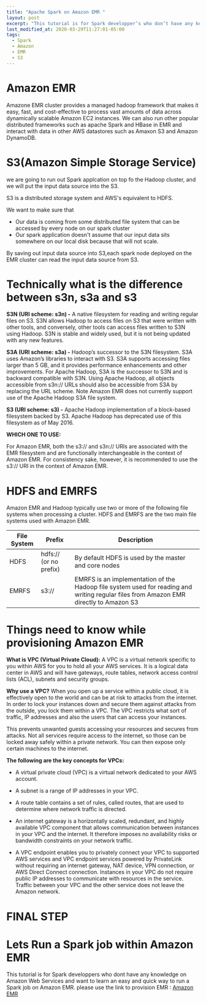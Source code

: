 ```yaml
---
title: "Apache Spark on Amazon EMR "
layout: post
excerpt: "This tutorial is for Spark developper’s who don’t have any knowledge on Amazon Web Services and want to learn an easy and quick way to run a Spark job on Amazon EMR."
last_modified_at: 2020-03-29T11:27:01-05:00
tags:
  - Spark
  - Amazon
  - EMR
  - S3
---
```

# Amazon EMR
Amazone EMR cluster provides a managed hadoop framework that makes it easy, fast, and cost-effective to process vast amounts of data across dynamically scalable Amazon EC2 instances.
We can also run other popular distributed frameworks such as apache Spark and HBase in EMR and interact with data in other AWS datastores such as Amaxon S3 and Amazon DynamoDB.

# S3(Amazon Simple Storage Service)
we are going to run out Spark applcation on top fo the Hadoop cluster, and we will put the input data source into the S3.

S3 is a distributed storage system and AWS's equivalent to HDFS.

We want to make sure that
- Our data is coming from some distributed file system that can be accessed by every node on our spark cluster
- Our spark application doesn't assume that our input data sits somewhere on our local disk because that will not scale.

By saving out input data source into S3,each spark node deployed on the EMR cluster can read the input data source from S3.

# Technically what is the difference between s3n, s3a and s3
**S3N (URI scheme: s3n) -** A native filesystem for reading and writing regular files on S3. S3N allows Hadoop to access files on S3 that were written with other tools, and conversely, other tools can access files written to S3N using Hadoop. S3N is stable and widely used, but it is not being updated with any new features.

**S3A (URI scheme: s3a) -** Hadoop’s successor to the S3N filesystem. S3A uses Amazon’s libraries to interact with S3. S3A supports accessing files larger than 5 GB, and it provides performance enhancements and other improvements. For Apache Hadoop, S3A is the successor to S3N and is backward compatible with S3N. Using Apache Hadoop, all objects accessible from s3n:// URLs should also be accessible from S3A by replacing the URL scheme.
Note
Amazon EMR does not currently support use of the Apache Hadoop S3A file system.

**S3 (URI scheme: s3) -** Apache Hadoop implementation of a block-based filesystem backed by S3. Apache Hadoop has deprecated use of this filesystem as of May 2016.

**WHICH ONE TO USE:**

For Amazon EMR, both the s3:// and s3n:// URIs are associated with the EMR filesystem and are functionally interchangeable in the context of Amazon EMR. For consistency sake, however, it is recommended to use the s3:// URI in the context of Amazon EMR.

# HDFS and EMRFS
Amazon EMR and Hadoop typically use two or more of the following file systems when processing a cluster. HDFS and EMRFS are the two main file systems used with Amazon EMR.

| File System  |Prefix  | Description  |
| ------------ | ------------ | ------------ |
|  HDFS |  hdfs:// (or no prefix) | By default HDFS is used by the master and core nodes |
|  EMRFS |  s3:// | EMRFS is an implementation of the Hadoop file system used for reading and writing regular files from Amazon EMR directly to Amazon S3  |

# Things need to know while provisioning Amazon EMR
**What is VPC (Virtual Private Cloud):**
A VPC is a virtual network specific to you within AWS for you to hold all your AWS services. It is a logical data center in AWS and will have gateways, route tables, network access control lists (ACL), subnets and security groups.

**Why use a VPC?**
When you open up a service within a public cloud, it is effectively open to the world and can be at risk to attacks from the internet. In order to lock your instances down and secure them against attacks from the outside, you lock them within a VPC. The VPC restricts what sort of traffic, IP addresses and also the users that can access your instances.

This prevents unwanted guests accessing your resources and secures from attacks. Not all services require access to the internet, so those can be locked away safely within a private network. You can then expose only certain machines to the internet.

**The following are the key concepts for VPCs:**
- A virtual private cloud (VPC) is a virtual network dedicated to your AWS account.

- A subnet is a range of IP addresses in your VPC.

- A route table contains a set of rules, called routes, that are used to determine where network traffic is directed.

- An internet gateway is a horizontally scaled, redundant, and highly available VPC component that allows communication between instances in your VPC and the internet. It therefore imposes no availability risks or bandwidth constraints on your network traffic.

- A VPC endpoint enables you to privately connect your VPC to supported AWS services and VPC endpoint services powered by PrivateLink without requiring an internet gateway, NAT device, VPN connection, or AWS Direct Connect connection. Instances in your VPC do not require public IP addresses to communicate with resources in the service. Traffic between your VPC and the other service does not leave the Amazon network.


# FINAL STEP

# Lets Run a Spark job within Amazon EMR
This tutorial is for Spark developpers who dont have any knowledge on Amazon Web Services and want to learn an easy and quick way to run a Spark job on Amazon EMR.
please use the link to provision EMR : [Amazon EMR](https://medium.com/@lllsong/create-emr-and-run-spark-zeppelin-notebook-on-aws-ce7084e46045 "Amazon EMR")




